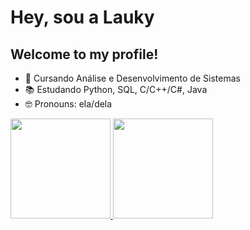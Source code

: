 # Hey, sou a Lauky
## Welcome to my profile!

- 🌱 Cursando Análise e Desenvolvimento de Sistemas
- 📚 Estudando Python, SQL, C/C++/C#, Java
- 🤓 Pronouns: ela/dela



<div>
  <a href="https://github.com/Laukets">
  <img height="160em" src="https://github-readme-stats.vercel.app/api?username=Laukets&show_icons=true&theme=cobalt&include_all_commits=true&count_private=true"/>
  <img height="160em" src="https://github-readme-stats.vercel.app/api/top-langs/?username=Laukets&layout=compact&langs_count=7&theme=cobalt"/>
</div>

